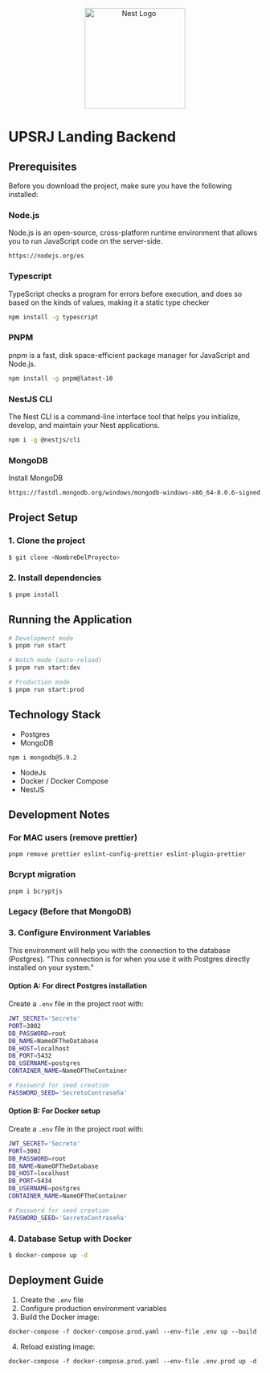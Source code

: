 <p align="center">
  <a href="http://nestjs.com/" target="blank"><img src="https://nestjs.com/img/logo-small.svg" width="200" alt="Nest Logo" /></a>
</p>

# UPSRJ Landing Backend

## Prerequisites

Before you download the project, make sure you have the following installed:

### Node.js
Node.js is an open-source, cross-platform runtime environment that allows you to run JavaScript code on the server-side.
```
https://nodejs.org/es
```
### Typescript
TypeScript checks a program for errors before execution, and does so based on the kinds of values, making it a static type checker
```bash
npm install -g typescript
```

### PNPM
pnpm is a fast, disk space-efficient package manager for JavaScript and Node.js.
```bash
npm install -g pnpm@latest-10
```

### NestJS CLI
The Nest CLI is a command-line interface tool that helps you initialize, develop, and maintain your Nest applications.
```bash
npm i -g @nestjs/cli
```

### MongoDB 
Install MongoDB 
```bash
https://fastdl.mongodb.org/windows/mongodb-windows-x86_64-8.0.6-signed.msi
```

## Project Setup

### 1. Clone the project
```bash
$ git clone <NombreDelProyecto>
```

### 2. Install dependencies
```bash
$ pnpm install
```



## Running the Application

```bash
# Development mode
$ pnpm run start

# Watch mode (auto-reload)
$ pnpm run start:dev

# Production mode
$ pnpm run start:prod
```


## Technology Stack

* Postgres
* MongoDB
```
npm i mongodb@5.9.2
```
* NodeJs
* Docker / Docker Compose
* NestJS

## Development Notes

### For MAC users (remove prettier)
```
pnpm remove prettier eslint-config-prettier eslint-plugin-prettier
```

### Bcrypt migration
```
pnpm i bcryptjs
```

### Legacy (Before that MongoDB)

### 3. Configure Environment Variables
This environment will help you with the connection to the database (Postgres).
"This connection is for when you use it with Postgres directly installed on your system."
#### Option A: For direct Postgres installation
Create a `.env` file in the project root with:
```bash
JWT_SECRET='Secreto'
PORT=3002
DB_PASSWORD=root
DB_NAME=NameOFTheDatabase
DB_HOST=localhost
DB_PORT=5432
DB_USERNAME=postgres
CONTAINER_NAME=NameOFTheContainer

# Password for seed creation
PASSWORD_SEED='SecretoContraseña'
```

#### Option B: For Docker setup
Create a `.env` file in the project root with:
```bash
JWT_SECRET='Secreto'
PORT=3002
DB_PASSWORD=root
DB_NAME=NameOFTheDatabase
DB_HOST=localhost
DB_PORT=5434
DB_USERNAME=postgres
CONTAINER_NAME=NameOFTheContainer

# Password for seed creation
PASSWORD_SEED='SecretoContraseña'
```

### 4. Database Setup with Docker
```bash
$ docker-compose up -d
```

## Deployment Guide

1. Create the `.env` file
2. Configure production environment variables
3. Build the Docker image:
```
docker-compose -f docker-compose.prod.yaml --env-file .env up --build
```
4. Reload existing image:
```
docker-compose -f docker-compose.prod.yaml --env-file .env.prod up -d
```
